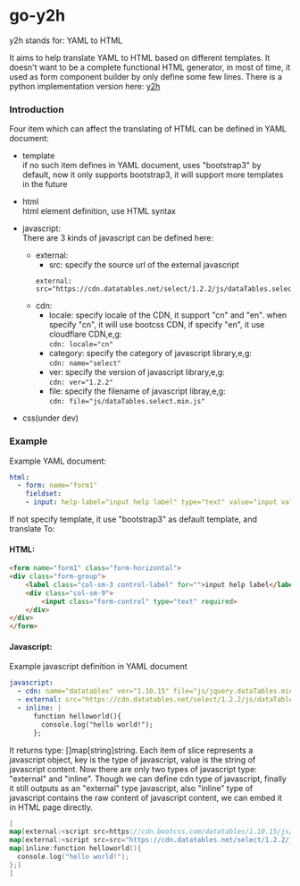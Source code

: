 # go-y2h
y2h stands for: YAML to HTML

It aims to help translate YAML to HTML based on different templates. It doesn't want to be a complete functional HTML generator, 
in most of time, it used as form component builder by only define some few lines. There is a python implementation version here: [y2h](https://github.com/rfancn/y2h/)

### Introduction
Four item which can affect the translating of HTML can be defined in YAML document:
- template  
if no such item defines in YAML document, uses "bootstrap3" by default, now it only supports bootstrap3, it will support more templates in the future
  
- html  
html element definition, use HTML syntax
  
- javascript:  
There are 3 kinds of javascript can be defined here:
  - external:
    * src: specify the source url of the external javascript
    ```
    external: src="https://cdn.datatables.net/select/1.2.2/js/dataTables.select.min.js"
    ```
  - cdn:
    * locale: specify locale of the CDN, it support "cn" and "en". when specify "cn", it will use bootcss CDN, if specify "en", it use cloudflare CDN,e,g:  
      ```cdn: locale="cn"```
    * category: specify the category of javascript library,e,g:  
      ```cdn: name="select"```
    * ver: specify the version of javascript library,e,g:  
    ```cdn: ver="1.2.2"```
    * file: specify the filename of javascript libray,e,g:  
      ```cdn: file="js/dataTables.select.min.js"```
- css(under dev)
 
### Example
Example YAML document:
```yaml
html:
  - form: name="form1"
    fieldset:
    - input: help-label="input help label" type="text" value="input value" required
```

If not specify template, it use "bootstrap3" as default template, and translate To:
#### HTML:
```html
<form name="form1" class="form-horizontal">
<div class="form-group">
    <label class="col-sm-3 control-label" for="">input help label</label>
    <div class="col-sm-9">
        <input class="form-control" type="text" required>
    </div>
</div>
</form>
```
#### Javascript:
Example javascript definition in YAML document
```yaml
javascript:
  - cdn: name="datatables" ver="1.10.15" file="js/jquery.dataTables.min.js"
  - external: src="https://cdn.datatables.net/select/1.2.2/js/dataTables.select.min.js"
  - inline: |
      function helloworld(){
        console.log("hello world!");
      };
```

It returns type: []map[string]string. Each item of slice represents a javascript object, key is the type of javascript, value is the string of javascript content. Now there are only two types of javascript type: "external" and "inline". Though we can define cdn type of javascript, finally it still outputs as an "external" type javascript, also "inline" type of javascript contains the raw content of javascript content, we can embed it in HTML page directly.
```go
[
map[external:<script src=https://cdn.bootcss.com/datatables/1.10.15/js/jquery.dataTables.min.js></script>]
map[external:<script src=src="https://cdn.datatables.net/select/1.2.2/js/dataTables.select.min.js"></script>]
map[inline:function helloworld(){
  console.log("hello world!");
};]
]
```
